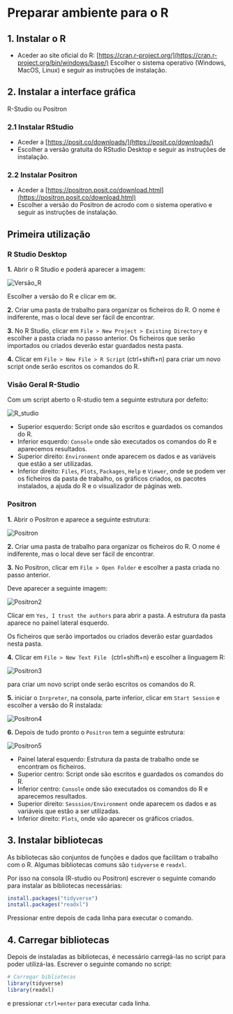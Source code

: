 # Preparar ambiente para o R

## 1. Instalar o R
   - Aceder ao site oficial do R: [https://cran.r-project.org/](https://cran.r-project.org/bin/windows/base/)
   Escolher o sistema operativo (Windows, MacOS, Linux) e seguir as instruções de instalação.

## 2. Instalar a interface gráfica

R-Studio ou Positron 

### 2.1 Instalar RStudio

- Aceder a [https://posit.co/downloads/](https://posit.co/downloads/)
- Escolher a versão gratuita do RStudio Desktop e seguir as instruções de instalação.


### 2.2 Instalar Positron

- Aceder a [https://positron.posit.co/download.html](https://positron.posit.co/download.html)
- Escolher a versão do Positron de acrodo com o sistema operativo e seguir as instruções de instalação.


## Primeira utilização

### R Studio Desktop

**1.** Abrir o R Studio e poderá aparecer a imagem:

![Versão_R](imagens/R1.png)

Escolher a versão do R e clicar em `OK`.

**2.** Criar uma pasta de trabalho para organizar os ficheiros do R. O nome é indiferente, mas o local deve ser fácil de encontrar.

**3.** No R Studio, clicar em `File > New Project > Existing Directory` e escolher a pasta criada no passo anterior. Os ficheiros que serão importados ou criados deverão estar guardados nesta pasta.

**4.** Clicar em `File > New File > R Script` (ctrl+shift+n) para criar um novo script onde serão escritos os comandos do R.

### Visão Geral R-Studio

Com um script aberto o R-studio tem a seguinte estrutura por defeito:

![R_studio](imagens/R2.png)

- Superior esquerdo: Script onde são escritos e guardados os comandos do R.
- Inferior esquerdo: `Console` onde são executados os comandos do R e aparecemos resultados.
- Superior direito: `Environment` onde aparecem os dados e as variáveis que estão a ser utilizadas.
- Inferior direito: `Files`, `Plots`, `Packages`, `Help` e `Viewer`, onde se podem ver os ficheiros da pasta de trabalho, os gráficos criados, os pacotes instalados, a ajuda do R e o visualizador de páginas web.

### Positron

**1.** Abrir o Positron e aparece a seguinte estrutura:

![Positron](imagens/R3.png)

**2.** Criar uma pasta de trabalho para organizar os ficheiros do R. O nome é indiferente, mas o local deve ser fácil de encontrar.

**3.** No Positron, clicar em `File > Open Folder` e escolher a pasta criada no passo anterior.

Deve aparecer a seguinte imagem:

![Positron2](imagens/R4.png)

Clicar em `Yes, I trust the authors` para abrir a pasta. A estrutura da pasta aparece no painel lateral esquerdo.

Os ficheiros que serão importados ou criados deverão estar guardados nesta pasta.

**4.** Clicar em `File > New Text File ` (ctrl+shift+n) e escolher a linguagem R:

![Positron3](imagens/R5.png)

 para criar um novo script onde serão escritos os comandos do R.

 **5.** iniciar o `Inrpreter`, na consola, parte inferior, clicar em `Start Session` e escolher a versão do R instalada:

![Positron4](imagens/R6.png)

**6.** Depois de tudo pronto o `Positron` tem a seguinte estrutura:

![Positron5](imagens/R7.png)

- Painel lateral esquerdo: Estrutura da pasta de trabalho onde se encontram os ficheiros.
- Superior centro: Script onde são escritos e guardados os comandos do R.
- Inferior centro: `Console` onde são executados os comandos do R e aparecemos resultados.
- Superior direito: `Sesssion/Environment` onde aparecem os dados e as variáveis que estão a ser utilizadas.
- Inferior direito: `Plots`, onde vão aparecer os gráficos criados.

## 3. Instalar bibliotecas

As bibliotecas são conjuntos de funções e dados que facilitam o trabalho com o R. Algumas bibliotecas comuns são `tidyverse` e `readxl`.

Por isso na consola (R-studio ou Positron) escrever o seguinte comando para instalar as bibliotecas necessárias:

```R
install.packages("tidyverse")
install.packages("readxl")
```

Pressionar entre depois de cada linha para executar o comando.

## 4. Carregar bibliotecas

Depois de instaladas as bibliotecas, é necessário carregá-las no script para poder utilizá-las. Escrever o seguinte comando no script:

```R
# Carregar bibliotecas
library(tidyverse)
library(readxl)
```

e pressionar `ctrl+enter` para executar cada linha.